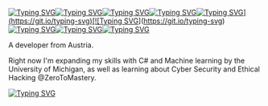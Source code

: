 [![Typing SVG](https://readme-typing-svg.demolab.com?font=Fira+Code&duration=7000&pause=500&color=F79E64&center=true&vCenter=true&width=435&lines=%22If+you+don't+balance+what+you+love%2C)](https://git.io/typing-svg)[![Typing SVG](https://readme-typing-svg.demolab.com?font=Fira+Code&duration=7000&pause=500&color=F79E64&center=true&vCenter=true&width=435&lines=what+you're+good+at%2C)](https://git.io/typing-svg)[![Typing SVG](https://readme-typing-svg.demolab.com?font=Fira+Code&duration=7000&pause=500&color=F79E64&center=true&vCenter=true&width=435&lines=what+the+wordl+needs)](https://git.io/typing-svg)[![Typing SVG](https://readme-typing-svg.demolab.com?font=Fira+Code&duration=7000&pause=500&color=F79E64&center=true&vCenter=true&width=435&lines=and+what+makes+you+money%2C)](https://git.io/typing-svg)[![Typing SVG](https://readme-typing-svg.demolab.com?font=Fira+Code&duration=7000&pause=500&color=F79E64&center=true&vCenter=true&width=435&lines=you'll+never+be+happy.)](https://git.io/typing-svg)[![Typing SVG](https://readme-typing-svg.demolab.com?font=Fira+Code&duration=7000&pause=500&color=F79E64&center=true&vCenter=true&width=435&lines=Just+because+you+used+all+that+time)](https://git.io/typing-svg)[![Typing SVG](https://readme-typing-svg.demolab.com?font=Fira+Code&duration=7000&pause=500&color=F79E64&center=true&vCenter=true&width=435&lines=and+effort%2C+it+doesn't+guarantee)](https://git.io/typing-svg)[![Typing SVG](https://readme-typing-svg.demolab.com?font=Fira+Code&duration=7000&pause=500&color=F79E64&center=true&vCenter=true&width=435&lines=happiness+or+success+in+this+game)](https://git.io/typing-svg)[![Typing SVG](https://readme-typing-svg.demolab.com?font=Fira+Code&duration=7000&pause=500&color=F79E64&center=true&vCenter=true&width=435&lines=called+life.%22+-+My+grandfather)](https://git.io/typing-svg)

A developer from Austria.

Right now I'm expanding my skills with C# and Machine learning by the University of Michigan, as well as learning about Cyber Security and Ethical Hacking @ZeroToMastery.




[![Typing SVG](https://readme-typing-svg.demolab.com?font=Fira+Code&weight=600&size=25&pause=500&color=22C0F7&center=true&vCenter=true&width=435&lines=Reverse+Engineering;Game+Hacking;Ethical+Hacking)](https://git.io/typing-svg)
